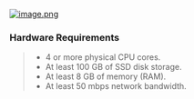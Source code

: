 [![image.png](https://docs.dnsarz.xyz/uploads/images/gallery/2023-11/scaled-1680-/image.png)](https://docs.dnsarz.xyz/uploads/images/gallery/2023-11/image.png)

### Hardware Requirements

> - 4 or more physical CPU cores.
> - At least 100 GB of SSD disk storage.
> - At least 8 GB of memory (RAM).
> - At least 50 mbps network bandwidth.
